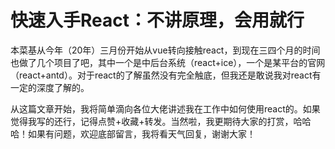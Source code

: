 # 快速入手React：不讲原理，会用就行

本菜基从今年（20年）三月份开始从vue转向接触react，到现在三四个月的时间也做了几个项目了吧，其中一个是中后台系统（react+ice），一个是某平台的官网（react+antd）。对于react的了解虽然没有完全触底，但我还是敢说我对react有一定的深度了解的。

从这篇文章开始，我将简单滴向各位大佬讲述我在工作中如何使用react的。如果觉得我写的还行，记得点赞+收藏+转发。当然啦，我更期待大家的打赏，哈哈哈！如果有问题，欢迎底部留言，我将看天气回复，谢谢大家！





